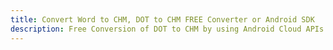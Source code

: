 ---title: Convert Word to CHM, DOT to CHM FREE Converter or Android SDKdescription: Free Conversion of DOT to CHM by using Android Cloud APIs & SDKs. Also Create, Edit & Render Microsoft Word & OpenOffice documents in the Cloud.---